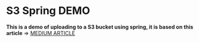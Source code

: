 # S3 Spring DEMO
**This is a demo of uploading to a S3 bucket using spring, it is based on this article** =>
[MEDIUM ARTICLE](https://medium.com/oril/uploading-files-to-aws-s3-bucket-using-spring-boot-483fcb6f8646)
